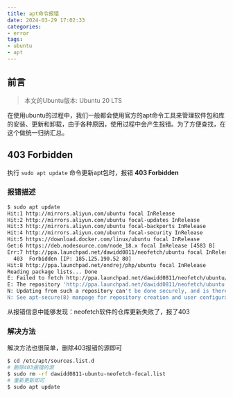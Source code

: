 ```yaml
---
title: apt命令报错
date: 2024-03-29 17:02:33
categories:
- error
tags:
- ubuntu
- apt
---
```


## 前言

> 本文的Ubuntu版本: Ubuntu 20 LTS

在使用ubuntu的过程中，我们一般都会使用官方的apt命令工具来管理软件包和库的安装、更新和卸载，由于各种原因，使用过程中会产生报错。为了方便查找，在这个做统一归纳汇总。

## 403 Forbidden

执行 `sudo apt update` 命令更新apt包时，报错 **403 Forbidden**

### 报错描述

~~~bash
$ sudo apt update
Hit:1 http://mirrors.aliyun.com/ubuntu focal InRelease
Hit:2 http://mirrors.aliyun.com/ubuntu focal-updates InRelease
Hit:3 http://mirrors.aliyun.com/ubuntu focal-backports InRelease
Hit:4 http://mirrors.aliyun.com/ubuntu focal-security InRelease
Hit:5 https://download.docker.com/linux/ubuntu focal InRelease
Get:6 https://deb.nodesource.com/node_18.x focal InRelease [4583 B]
Err:7 http://ppa.launchpad.net/dawidd0811/neofetch/ubuntu focal InRelease
  403  Forbidden [IP: 185.125.190.52 80]
Hit:8 http://ppa.launchpad.net/ondrej/php/ubuntu focal InRelease
Reading package lists... Done
E: Failed to fetch http://ppa.launchpad.net/dawidd0811/neofetch/ubuntu/dists/focal/InRelease  403  Forbidden [IP: 185.125.190.52 80]
E: The repository 'http://ppa.launchpad.net/dawidd0811/neofetch/ubuntu focal InRelease' is not signed.
N: Updating from such a repository can't be done securely, and is therefore disabled by default.
N: See apt-secure(8) manpage for repository creation and user configuration details.
~~~

从报错信息中能够发现：neofetch软件的仓库更新失败了，报了403

### 解决方法

解决方法也很简单，删除403报错的源即可

~~~bash
$ cd /etc/apt/sources.list.d
# 删除403报错的源
$ sudo rm -rf dawidd0811-ubuntu-neofetch-focal.list
# 重新更新即可
$ sudo apt update
~~~